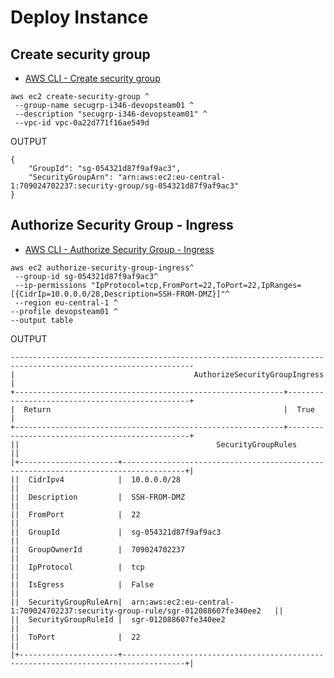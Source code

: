 # Deploy Instance

## Create security group

* [AWS CLI - Create security group]([https://awscli.amazonaws.com/v2/documentation/api/latest/reference/ec2/create-subnet.html](https://docs.aws.amazon.com/cli/latest/reference/ec2/create-security-group.html?highlight=security%20group))


```
aws ec2 create-security-group ^
 --group-name secugrp-i346-devopsteam01 ^
 --description "secugrp-i346-devopsteam01" ^
 --vpc-id vpc-0a22d771f16ae549d
```
OUTPUT
```
{
    "GroupId": "sg-054321d87f9af9ac3",
    "SecurityGroupArn": "arn:aws:ec2:eu-central-1:709024702237:security-group/sg-054321d87f9af9ac3"
}

```

## Authorize Security Group - Ingress

* [AWS CLI - Authorize Security Group - Ingress](https://awscli.amazonaws.com/v2/documentation/api/latest/reference/ec2/authorize-security-group-ingress.html)

```
aws ec2 authorize-security-group-ingress^
 --group-id sg-054321d87f9af9ac3^
 --ip-permissions "IpProtocol=tcp,FromPort=22,ToPort=22,IpRanges=[{CidrIp=10.0.0.0/28,Description=SSH-FROM-DMZ}]"^
 --region eu-central-1 ^
--profile devopsteam01 ^
--output table
```

OUTPUT
```
---------------------------------------------------------------------------------------------------------------
|                                        AuthorizeSecurityGroupIngress                                        |
+------------------------------------------------------------+------------------------------------------------+
|  Return                                                    |  True                                          |
+------------------------------------------------------------+------------------------------------------------+
||                                            SecurityGroupRules                                             ||
|+----------------------+------------------------------------------------------------------------------------+|
||  CidrIpv4            |  10.0.0.0/28                                                                       ||
||  Description         |  SSH-FROM-DMZ                                                                      ||
||  FromPort            |  22                                                                                ||
||  GroupId             |  sg-054321d87f9af9ac3                                                              ||
||  GroupOwnerId        |  709024702237                                                                      ||
||  IpProtocol          |  tcp                                                                               ||
||  IsEgress            |  False                                                                             ||
||  SecurityGroupRuleArn|  arn:aws:ec2:eu-central-1:709024702237:security-group-rule/sgr-012088607fe340ee2   ||
||  SecurityGroupRuleId |  sgr-012088607fe340ee2                                                             ||
||  ToPort              |  22                                                                                ||
|+----------------------+------------------------------------------------------------------------------------+|
```
